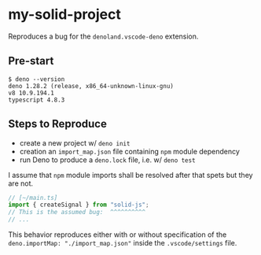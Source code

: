 # my-solid-project

Reproduces a bug for the `denoland.vscode-deno` extension.

## Pre-start

```shell
$ deno --version
deno 1.28.2 (release, x86_64-unknown-linux-gnu)
v8 10.9.194.1
typescript 4.8.3
```

## Steps to Reproduce

- create a new project w/ `deno init`
- creation an `import_map.json` file containing `npm` module dependency
- run Deno to produce a `deno.lock` file, i.e. w/ `deno test`

I assume that `npm` module imports shall be resolved after that spets but they
are not.

```ts
// [~/main.ts]
import { createSignal } from "solid-js";
// This is the assumed bug:  ^^^^^^^^^^
// ...
```

This behavior reproduces either with or without specification of the
`deno.importMap: "./import_map.json"` inside the `.vscode/settings` file.
